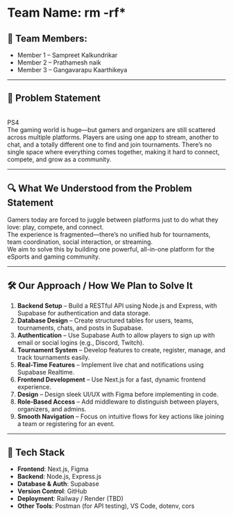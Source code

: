 # Team Name: rm -rf*

## 👥 Team Members:
- Member 1 – Sampreet Kalkundrikar  
- Member 2 – Prathamesh naik
- Member 3 – Gangavarapu Kaarthikeya 

---

## 🎯 Problem Statement  
<br>
PS4
<br>
The gaming world is huge—but gamers and organizers are still scattered across multiple platforms.  
Players are using one app to stream, another to chat, and a totally different one to find and join tournaments.  
There’s no single space where everything comes together, making it hard to connect, compete, and grow as a community.

---

## 🔍 What We Understood from the Problem Statement  
Gamers today are forced to juggle between platforms just to do what they love: play, compete, and connect.  
The experience is fragmented—there’s no unified hub for tournaments, team coordination, social interaction, or streaming.  
We aim to solve this by building one powerful, all-in-one platform for the eSports and gaming community.

---

## 🛠️ Our Approach / How We Plan to Solve It  
1. **Backend Setup** – Build a RESTful API using Node.js and Express, with Supabase for authentication and data storage.  
2. **Database Design** – Create structured tables for users, teams, tournaments, chats, and posts in Supabase.  
3. **Authentication** – Use Supabase Auth to allow players to sign up with email or social logins (e.g., Discord, Twitch).  
4. **Tournament System** – Develop features to create, register, manage, and track tournaments easily.  
5. **Real-Time Features** – Implement live chat and notifications using Supabase Realtime.  
6. **Frontend Development** – Use Next.js for a fast, dynamic frontend experience.  
7. **Design** – Design sleek UI/UX with Figma before implementing in code.  
8. **Role-Based Access** – Add middleware to distinguish between players, organizers, and admins.  
9. **Smooth Navigation** – Focus on intuitive flows for key actions like joining a team or registering for an event.

---

## 🧰 Tech Stack

- **Frontend**: Next.js, Figma  
- **Backend**: Node.js, Express.js  
- **Database & Auth**: Supabase  
- **Version Control**: GitHub  
- **Deployment**: Railway / Render (TBD)  
- **Other Tools**: Postman (for API testing), VS Code, dotenv, cors

